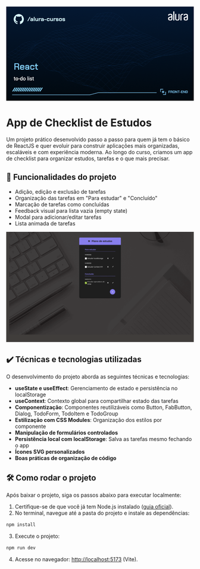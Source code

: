 ![](thumbnail.png)

# App de Checklist de Estudos

Um projeto prático desenvolvido passo a passo para quem já tem o básico de ReactJS e quer evoluir para construir aplicações mais organizadas, escaláveis e com experiência moderna. Ao longo do curso, criamos um app de checklist para organizar estudos, tarefas e o que mais precisar.

## 🔨 Funcionalidades do projeto

* Adição, edição e exclusão de tarefas
* Organização das tarefas em "Para estudar" e "Concluído"
* Marcação de tarefas como concluídas
* Feedback visual para lista vazia (empty state)
* Modal para adicionar/editar tarefas
* Lista animada de tarefas

![](screen-capture.png)

## ✔️ Técnicas e tecnologias utilizadas

O desenvolvimento do projeto aborda as seguintes técnicas e tecnologias:

* **useState e useEffect**: Gerenciamento de estado e persistência no localStorage
* **useContext**: Contexto global para compartilhar estado das tarefas
* **Componentização**: Componentes reutilizáveis como Button, FabButton, Dialog, TodoForm, TodoItem e TodoGroup
* **Estilização com CSS Modules**: Organização dos estilos por componente
* **Manipulação de formulários controlados**
* **Persistência local com localStorage**: Salva as tarefas mesmo fechando o app
* **Ícones SVG personalizados**
* **Boas práticas de organização de código**

## 🛠️ Como rodar o projeto

Após baixar o projeto, siga os passos abaixo para executar localmente:

1. Certifique-se de que você já tem Node.js instalado ([guia oficial](https://nodejs.org/en/download/)).
2. No terminal, navegue até a pasta do projeto e instale as dependências:

```bash
npm install
```

3. Execute o projeto:

```bash
npm run dev
```

4. Acesse no navegador: [http://localhost:5173](http://localhost:5173) (Vite).
